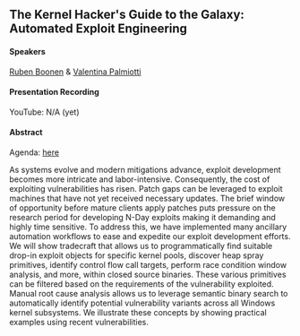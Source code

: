 ## The Kernel Hacker's Guide to the Galaxy: Automated Exploit Engineering

#### Speakers

[Ruben Boonen](https://twitter.com/FuzzySec) & [Valentina Palmiotti](https://twitter.com/chompie1337)

#### Presentation Recording

YouTube: N/A (yet)

#### Abstract

Agenda: [here](https://www.h2hc.com.br/en/pages/agenda.html)

As systems evolve and modern mitigations advance, exploit development becomes more intricate and labor-intensive. Consequently, the cost of exploiting vulnerabilities has risen. Patch gaps can be leveraged to exploit machines that have not yet received necessary updates. The brief window of opportunity before mature clients apply patches puts pressure on the research period for developing N-Day exploits making it demanding and highly time sensitive. To address this, we have implemented many ancillary automation workflows to ease and expedite our exploit development efforts. We will show tradecraft that allows us to programmatically find suitable drop-in exploit objects for specific kernel pools, discover heap spray primitives, identify control flow call targets, perform race condition window analysis, and more, within closed source binaries. These various primitives can be filtered based on the requirements of the vulnerability exploited. Manual root cause analysis allows us to leverage semantic binary search to automatically identify potential vulnerability variants across all Windows kernel subsystems. We illustrate these concepts by showing practical examples using recent vulnerabilities.